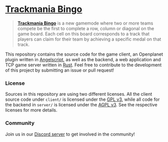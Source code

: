 # [Trackmania Bingo](.github/img/bingo_thumbnail.png)

> **[Trackmania Bingo](https://openplanet.dev/plugin/trackmaniabingo)** is a new gamemode where two or more teams compete be the first to complete a row, column or diagonal on the game board. Each cell on this board corresponds to a track that players can claim for their team by achieving a specific medal on that track.

This repository contains the source code for the game client, an Openplanet plugin written in [Angelscript](https://www.angelcode.com/angelscript/), as well as the backend, a web application and TCP game server written in [Rust](https://www.rust-lang.org/). Feel free to contribute to the development of this project by submitting an issue or pull request!

### License
Sources in this repository are using two different licenses. All the client source code under `client/` is licensed under the [GPL v3](client/LICENSE), while all code for the backend in `server/` is licensed under the [AGPL v3](server/LICENSE). See the respective licenses for more details.

### Community
Join us in our [Discord server](https://discord.gg/pJbeqptsEa) to get involved in the community!
